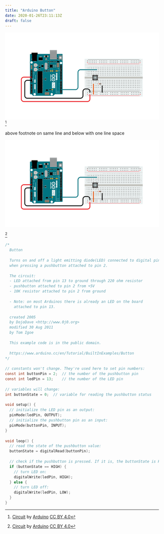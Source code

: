 ```yaml
---
title: "Arduino Button"
date: 2020-01-26T23:11:13Z
draft: false
---
```


[![Arduino Button Circuit Image](arduino-button-circuit-diagram-from-arduino-docs.png)](arduino-button-circuit-diagram-from-arduino-docs.png) [^1]

above footnote on same line and below with one line space

[![Arduino Button Circuit Image](arduino-button-circuit-diagram-from-arduino-docs.png)](arduino-button-circuit-diagram-from-arduino-docs.png)

[^1]

```C
/*
  Button

  Turns on and off a light emitting diode(LED) connected to digital pin 13,
  when pressing a pushbutton attached to pin 2.

  The circuit:
  - LED attached from pin 13 to ground through 220 ohm resistor
  - pushbutton attached to pin 2 from +5V
  - 10K resistor attached to pin 2 from ground

  - Note: on most Arduinos there is already an LED on the board
    attached to pin 13.

  created 2005
  by DojoDave <http://www.0j0.org>
  modified 30 Aug 2011
  by Tom Igoe

  This example code is in the public domain.

  https://www.arduino.cc/en/Tutorial/BuiltInExamples/Button
*/

// constants won't change. They're used here to set pin numbers:
const int buttonPin = 2;  // the number of the pushbutton pin
const int ledPin = 13;    // the number of the LED pin

// variables will change:
int buttonState = 0;  // variable for reading the pushbutton status

void setup() {
  // initialize the LED pin as an output:
  pinMode(ledPin, OUTPUT);
  // initialize the pushbutton pin as an input:
  pinMode(buttonPin, INPUT);
}

void loop() {
  // read the state of the pushbutton value:
  buttonState = digitalRead(buttonPin);

  // check if the pushbutton is pressed. If it is, the buttonState is HIGH:
  if (buttonState == HIGH) {
    // turn LED on:
    digitalWrite(ledPin, HIGH);
  } else {
    // turn LED off:
    digitalWrite(ledPin, LOW);
  }
}
```

[^1]: [Circuit](https://docs.arduino.cc/built-in-examples/digital/Buttons) by [Arduino](https://www.arduino.cc/) [CC BY 4.0](https://creativecommons.org/licenses/by/4.0/)
